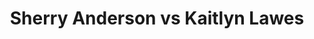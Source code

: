 ---
title: Sherry Anderson vs Kaitlyn Lawes
player1:
  name: Anderson, Sherry
  percent: 74
  wins: 0
  losses: 1
player2:
  name: Lawes, Kaitlyn
  percent: 84
  wins: 1
  losses: 0
games:
- player1:
    team: SK
    position: Third
    percent: 74
    win: 0
    loss: 1
  player2:
    team: MB
    position: Third
    percent: 84
    win: 1
    loss: 0
  event: Hearts
  year: 2015
  draw: Round Robin(5)
  score: MB 7 - SK 4
- player1:
    team: LAW
    position: Third
    percent: 65
    win: 0
    loss: 1
  player2:
    team: JON
    position: Third
    percent: 85
    win: 1
    loss: 0
  event: Trials (Women)
  year: 2013
  draw: Round Robin(9)
  score: JON 8 - LAW 3
---